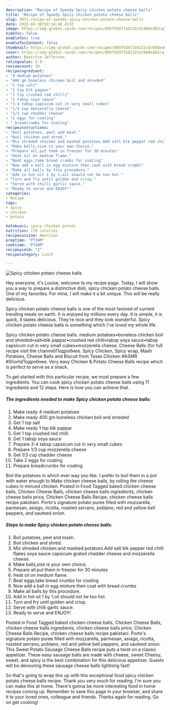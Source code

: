 ```yaml
---
description: "Recipe of Speedy Spicy chicken potato cheese balls"
title: "Recipe of Speedy Spicy chicken potato cheese balls"
slug: 3071-recipe-of-speedy-spicy-chicken-potato-cheese-balls
date: 2022-04-30T10:14:48.413Z
image: https://img-global.cpcdn.com/recipes/805f5d4f316132cd/680x482cq70/spicy-chicken-potato-cheese-balls-recipe-main-photo.jpg
hideToc: false
enableToc: true
enableTocContent: false
thumbnail: https://img-global.cpcdn.com/recipes/805f5d4f316132cd/680x482cq70/spicy-chicken-potato-cheese-balls-recipe-main-photo.jpg
cover: https://img-global.cpcdn.com/recipes/805f5d4f316132cd/680x482cq70/spicy-chicken-potato-cheese-balls-recipe-main-photo.jpg
author: Beatrice Jefferson
ratingvalue: 3.9
reviewcount: 10
recipeingredient:
- "4 medium potatoes"
- "400 gm boneless chicken boil and shreded"
- "1 tsp salt"
- "1 tsp blk pappar"
- "1 tsp crushed red chilli"
- "1 tabsp soya sauce"
- "3-4 tabsp capsicum cut in very small cubes"
- "1/3 cup mozzerella cheese"
- "1/3 cup chadder cheese"
- "2 eggs for coating"
- " breadcrumbs for coating"
recipeinstructions:
- "Boil potatoes, peel and mash."
- "Boil chicken and shred."
- "Mix shreded chicken and mashed potatoes.Add salt blk pepper red chilli flakes soya sauce capsicum grated chadder cheese and mozzerella cheese."
- "Make balls,size is your own choice."
- "Prepare all.put them in freezer for 30 minutes"
- "Heat oil on medium flame."
- "Beat eggs,take bread crumbs for coating"
- "Now add a ball in egg mixture then coat with bread crumbs"
- "Make all balls by this procedure."
- "Add in hot oil 1 by 1.oil should not be too hot."
- "Turn and fry until golden and crisp."
- "Serve with chilli garlic sauce."
- "Ready to serve and ENJOY!"
categories:
- Recipe
tags:
- spicy
- chicken
- potato

katakunci: spicy chicken potato 
nutrition: 179 calories
recipecuisine: American
preptime: "PT34M"
cooktime: "PT48M"
recipeyield: "2"
recipecategory: Lunch

---
```



![Spicy chicken potato cheese balls](https://img-global.cpcdn.com/recipes/805f5d4f316132cd/680x482cq70/spicy-chicken-potato-cheese-balls-recipe-main-photo.jpg)

Hey everyone, it's Louise, welcome to my recipe page. Today, I will show you a way to prepare a distinctive dish, spicy chicken potato cheese balls. One of my favorites. For mine, I will make it a bit unique. This will be really delicious.

Spicy chicken potato cheese balls is one of the most favored of current trending meals on earth. It is enjoyed by millions every day. It is simple, it is quick, it tastes delicious. They're nice and they look wonderful. Spicy chicken potato cheese balls is something which I've loved my whole life.

Spicy chicken potato cheese balls. medium potatoes•boneless chicken boil and shreded•salt•blk pappar•crushed red chilli•tabsp soya sauce•tabsp capsicum cut in very small cubes•mozzerella cheese. Cheese Balls (for full recipe visit the channel)Подробнее. Spicy Chicken, Spicy wrap, Mash Potatoes, Cheese Balls and Biscuit from Texas Chicken #ASMR #ShortsПодробнее. Very easy Chicken & Potato Cheese Balls recipe which is perfect to serve as a snack.


To get started with this particular recipe, we must prepare a few ingredients. You can cook spicy chicken potato cheese balls using 11 ingredients and 12 steps. Here is how you can achieve that.

<!--inarticleads1-->

##### The ingredients needed to make Spicy chicken potato cheese balls:

1. Make ready 4 medium potatoes
1. Make ready 400 gm boneless chicken boil and shreded
1. Get 1 tsp salt
1. Make ready 1 tsp blk pappar
1. Get 1 tsp crushed red chilli
1. Get 1 tabsp soya sauce
1. Prepare 3-4 tabsp capsicum cut in very small cubes
1. Prepare 1/3 cup mozzerella cheese
1. Get 1/3 cup chadder cheese
1. Take 2 eggs for coating
1. Prepare  breadcrumbs for coating


Boil the potatoes in which ever way you like. I prefer to boil them in a pot with water enough to Make chicken cheese balls, by rolling the cheese cubes in minced chicken. Posted in Food Tagged baked chicken cheese balls, Chicken Cheese Balls, chicken cheese balls ingredients, chicken cheese balls price, Chicken Cheese Balls Recipe, chicken cheese balls recipe pakistani. Porto&#39;s signature potato puree filled with mozzarella, parmesan, asiago, ricotta, roasted serrano, poblano, red and yellow bell peppers, and sauteed onion. 

<!--inarticleads2-->

##### Steps to make Spicy chicken potato cheese balls:

1. Boil potatoes, peel and mash.
1. Boil chicken and shred.
1. Mix shreded chicken and mashed potatoes.Add salt blk pepper red chilli flakes soya sauce capsicum grated chadder cheese and mozzerella cheese.
1. Make balls,size is your own choice.
1. Prepare all.put them in freezer for 30 minutes
1. Heat oil on medium flame.
1. Beat eggs,take bread crumbs for coating
1. Now add a ball in egg mixture then coat with bread crumbs
1. Make all balls by this procedure.
1. Add in hot oil 1 by 1.oil should not be too hot.
1. Turn and fry until golden and crisp.
1. Serve with chilli garlic sauce.
1. Ready to serve and ENJOY!

Posted in Food Tagged baked chicken cheese balls, Chicken Cheese Balls, chicken cheese balls ingredients, chicken cheese balls price, Chicken Cheese Balls Recipe, chicken cheese balls recipe pakistani. Porto&#39;s signature potato puree filled with mozzarella, parmesan, asiago, ricotta, roasted serrano, poblano, red and yellow bell peppers, and sauteed onion. This Sweet Potato Sausage Cheese Balls recipe puts a twist on a classic appetizer. These easy sausage balls are made with cheese, sweet Cheesy, sweet, and spicy is the best combination for this delicious appetizer. Guests will be devouring these sausage cheese balls lightning fast! 

So that's going to wrap this up with this exceptional food spicy chicken potato cheese balls recipe. Thank you very much for reading. I'm sure you can make this at home. There's gonna be more interesting food in home recipes coming up. Remember to save this page in your browser, and share it to your loved ones, colleague and friends. Thanks again for reading. Go on get cooking!
